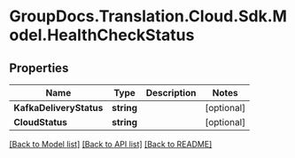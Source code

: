 # GroupDocs.Translation.Cloud.Sdk.Model.HealthCheckStatus

## Properties

Name | Type | Description | Notes
------------ | ------------- | ------------- | -------------
**KafkaDeliveryStatus** | **string** |  | [optional] 
**CloudStatus** | **string** |  | [optional] 

[[Back to Model list]](../README.md#documentation-for-models) [[Back to API list]](../README.md#documentation-for-api-endpoints) [[Back to README]](../README.md)

